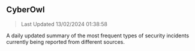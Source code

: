 ## CyberOwl 
> Last Updated 13/02/2024 01:38:58 


A daily updated summary of the most frequent types of security incidents currently being reported from different sources.

